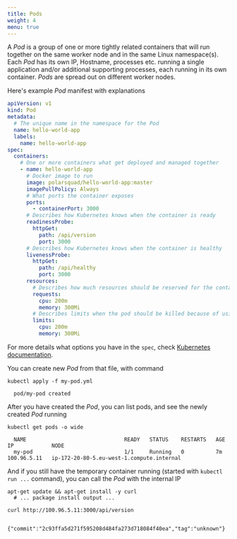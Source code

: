```yaml
---
title: Pods
weight: 4
menu: true
---
```


A _Pod_ is a group of one or more tightly related containers that will run together on the same worker node and in the same Linux namespace(s).
Each _Pod_ has its own IP, Hostname, processes etc. running a single application and/or additional supporting processes, each running in its own container.
_Pods_ are spread out on different worker nodes.

Here's example _Pod_ manifest with explanations
```yaml
apiVersion: v1
kind: Pod
metadata:
  # The unique name in the namespace for the Pod
  name: hello-world-app
  labels:
    name: hello-world-app
spec:
  containers:
    # One or more containers what get deployed and managed together
    - name: hello-world-app
      # Docker image to run
      image: polarsquad/hello-world-app:master
      imagePullPolicy: Always
      # What ports the container exposes
      ports:
        - containerPort: 3000
      # Describes how Kubernetes knows when the container is ready
      readinessProbe:
        httpGet:
          path: /api/version
          port: 3000
      # Describes how Kubernetes knows when the container is healthy
      livenessProbe:
        httpGet:
          path: /api/healthy
          port: 3000
      resources:
        # Describes how much resources should be reserved for the container
        requests:
          cpu: 200m
          memory: 300Mi
        # Describes limits when the pod should be killed because of using too much resources
        limits:
          cpu: 200m
          memory: 300Mi
```

For more details what options you have in the `spec`, check [Kubernetes documentation](https://kubernetes.io/docs/reference/generated/kubernetes-api/v1.12/#podspec-v1-core).

You can create new _Pod_ from that file, with command
```shell
kubectl apply -f my-pod.yml

  pod/my-pod created
```

After you have created the _Pod_, you can list pods, and see the newly created _Pod_ running
```shell
kubectl get pods -o wide

  NAME                               READY   STATUS    RESTARTS   AGE   IP            NODE
  my-pod                             1/1     Running   0          7m    100.96.5.11   ip-172-20-80-5.eu-west-1.compute.internal
```

And if you still have the temporary container running (started with `kubectl run ...` command), you can call the _Pod_ with the internal IP

```shell
apt-get update && apt-get install -y curl
  # ... package install output ...

curl http://100.96.5.11:3000/api/version

  {"commit":"2c93ffa5d271f595208d484fa273d718084f40ea","tag":"unknown"}
```

